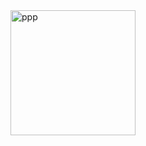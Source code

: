 <img src="https://github.com/user-attachments/assets/aa47ddab-74b2-4e88-9af7-d17bc558d576" alt="ppp" width="200"/>
